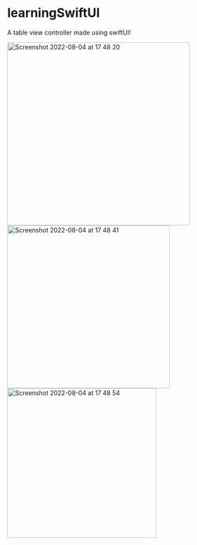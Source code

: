 # learningSwiftUI

A table view controller made using swiftUI!

<img width="416" alt="Screenshot 2022-08-04 at 17 48 20" src="https://user-images.githubusercontent.com/110222524/182856465-3b23e010-3aa6-4b89-864f-28314124a16e.png">

<img width="370" alt="Screenshot 2022-08-04 at 17 48 41" src="https://user-images.githubusercontent.com/110222524/182856183-ed0b3200-f67f-4a7f-9f67-a26bdd426156.png">

<img width="340" alt="Screenshot 2022-08-04 at 17 48 54" src="https://user-images.githubusercontent.com/110222524/182856189-638c493f-e146-417f-a8c7-1157a5542eb0.png">


